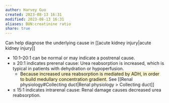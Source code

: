 ```yaml
---
author: Harvey Guo
created: 2023-08-13 16:31
modified: 2023-08-13 16:31
aliases: BUN:creatinine ratio
share: true
---
```


Can help diagnose the underlying cause in [[acute kidney injury|acute kidney injury]]
- 10:1–20:1 can be normal or may indicate a postrenal cause.
- ≥ 20:1 indicates prerenal cause: Urea reabsorption is increased, which is typical in patients with dehydration or hypoperfusion. 
	- <span style="background:rgba(240, 200, 0, 0.2)">Because increased urea reabsorption is mediated by ADH, in order to build medullary concentration gradient.</span> See [[Renal physiology#Collecting duct|Renal physiology > Collecting duct]]
- ≤ 15:1 indicates intrarenal cause: Renal damage causes decreased urea reabsorption.